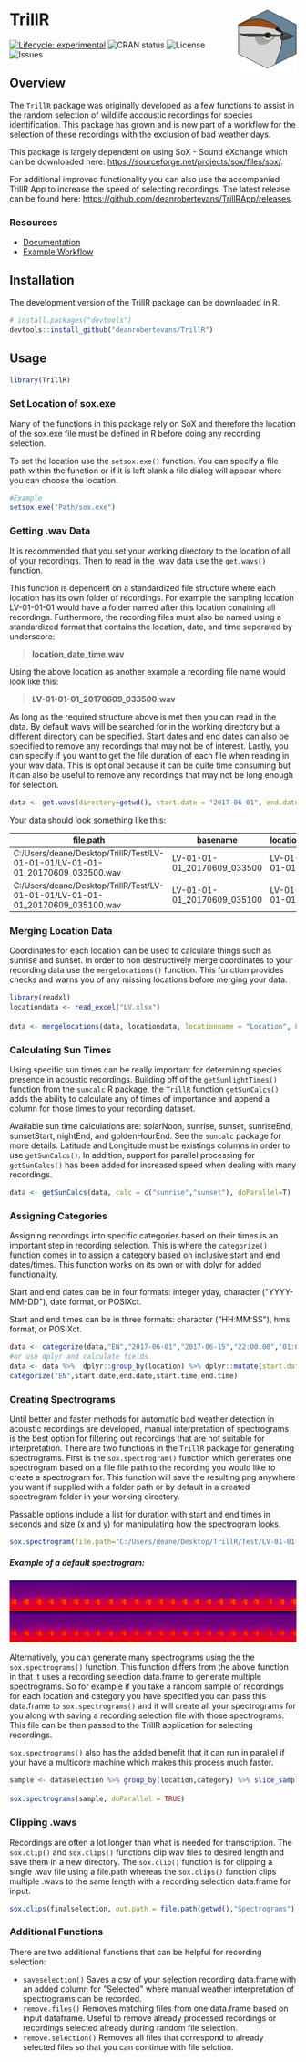 # TrillR <img src="images/CHSPICO.svg" align="right" width="110" height="110"/>

<!-- badges: start -->

[![Lifecycle:
experimental](https://img.shields.io/badge/lifecycle-experimental-orange.svg)](https://www.tidyverse.org/lifecycle/#experimental)
![CRAN
status](https://www.r-pkg.org/badges/version/TrillR)
![License](https://img.shields.io/github/license/deanrobertevans/TrillR)
![Issues](https://img.shields.io/github/issues/deanrobertevans/TrillR)

<!-- badges: end -->
## Overview
The ``TrillR`` package was originally developed as a few functions to assist in the random selection of wildlife accoustic recordings for species identification. This package has grown and is now part of a workflow for the selection of these recordings with the exclusion of bad weather days.

This package is largely dependent on using SoX - Sound eXchange which can be downloaded here: <https://sourceforge.net/projects/sox/files/sox/>. 

For additional improved functionality you can also use the accompanied TrillR App to increase the speed of selecting recordings. The latest release can be found here: <https://github.com/deanrobertevans/TrillRApp/releases>.

### Resources 
* <a href="https://deanrobertevans.github.io/TrillR/" target="_blank">Documentation</a>
* <a href="https://deanrobertevans.github.io/TrillR/articles/Workflow.html" target="_blank">Example Workflow</a>

## Installation
The development version of the TrillR package can be downloaded in R.
```r
# install.packages("devtools")
devtools::install_github("deanrobertevans/TrillR")
```
## Usage

```r
library(TrillR)
```
### Set Location of sox.exe
Many of the functions in this package rely on SoX and therefore the location of the sox.exe file must be defined in R before doing any recording selection. 

To set the location use the  ``setsox.exe()`` function. You can specify a file path within the function or if it is left blank a file dialog will appear where you can choose the location.
```r
#Example
setsox.exe("Path/sox.exe")
```
### Getting .wav Data
It is recommended that you set your working directory to the location of all of your recordings. Then to read in the .wav data use the ``get.wavs()`` function.

This function is dependent on a standardized file structure where each location has its own folder of recordings. For example the sampling location LV-01-01-01 would have a folder named after this location conaining all recordings. Furthermore, the recording files must also be named using a standardized format that contains the location, date, and time seperated by underscore:
> **location_date_time.wav**

 Using the above location as another example a recording file name would look like this: 
 >**LV-01-01-01_20170609_033500.wav**

As long as the required structure above is met then you can read in the data. By default wavs will be searched for in the working directory but a different directory can be specified. Start dates and end dates can also be specified to remove any recordings that may not be of interest. Lastly, you can specify if you want to get the file duration of each file when reading in your wav data. This is optional because it can be quite time consuming but it can also be useful to remove any recordings that may not be long enough for selection.

```r
data <- get.wavs(directory=getwd(), start.date = "2017-06-01", end.date = "2017-06-30", getDuration=T)
```
Your data should look something like this:

| file.path                                                                      | basename                    | location    | datetime        | JDay | file.duration |
|--------------------------------------------------------------------------------|-----------------------------|-------------|-----------------|------|---------------|
| C:/Users/deane/Desktop/TrillR/Test/LV-01-01-01/LV-01-01-01_20170609_033500.wav | LV-01-01-01_20170609_033500 | LV-01-01-01 | 2017-06-09 3:35 | 160  | 600           |
| C:/Users/deane/Desktop/TrillR/Test/LV-01-01-01/LV-01-01-01_20170609_035100.wav | LV-01-01-01_20170609_035100 | LV-01-01-01 | 2017-06-09 3:51 | 160  | 600           |

### Merging Location Data
Coordinates for each location can be used to calculate things such as sunrise and sunset. In order to non destructively merge coordinates to your recording data use the `mergelocations()` function. This function provides checks and warns you of any missing locations before merging your data.

```r
library(readxl)
locationdata <- read_excel("LV.xlsx")

data <- mergelocations(data, locationdata, locationname = "Location", Latitude="Latitude", Longitude="Longitude")
```
### Calculating Sun Times
Using specific sun times can be really important for determining species presence in acoustic recordings. Building off of the `getSunlightTimes()` function from the `suncalc` R package, the `TrillR` function `getSunCalcs()` adds the ability to calculate any of times of importance and append a column for those times to your recording dataset. 

Available sun time calculations are: solarNoon, sunrise, sunset, sunriseEnd, sunsetStart, nightEnd, and goldenHourEnd. See the `suncalc` package for more details. Latitude and Longitude must be existings columns in order to use `getSunCalcs()`. In addition, support for parallel processing for `getSunCalcs()` has been added for increased speed when dealing with many recordings. 

```r
data <- getSunCalcs(data, calc = c("sunrise","sunset"), doParallel=T)
```

### Assigning Categories
Assigning recordings into specific categories based on their times is an important step in recording selection. This is where the `categorize()` function comes in to assign a category based on inclusive start and end dates/times. This function works on its own or with dplyr for added functionality.

Start and end dates can be in four formats: integer yday, character ("YYYY-MM-DD"), date format, or POSIXct.

Start and end times can be in three formats: character ("HH:MM:SS"), hms format, or POSIXct.

```r
data <- categorize(data,"EN","2017-06-01","2017-06-15","22:00:00","01:00:00")
#or use dplyr and calculate fields
data <- data %>%  dplyr::group_by(location) %>% dplyr::mutate(start.date=min(JDay),end.date=ceiling(mean(c(max(JDay),min(JDay)))),start.time=as_hms(sunset-3600),end.time=as_hms(sunset+3600)) %>%
categorize("EN",start.date,end.date,start.time,end.time)
```

### Creating Spectrograms
Until better and faster methods for automatic bad weather detection in acoustic recordings are developed, manual interpretation of spectrograms is the best option for filtering out recordings that are not suitable for interpretation. There are two functions in the `TrillR` package for generating spectrograms. First is the `sox.spectrogram()` function which generates one spectrogram based on a file file path to the recording you would like to create a spectrogram for. This function will save the resulting png anywhere you want if supplied with a folder path or by default in a created spectrogram folder in your working directory. 

Passable options include a list for duration with start and end times in seconds and size (x and y) for manipulating how the spectrogram looks. 
```r
sox.spectrogram(file.path="C:/Users/deane/Desktop/TrillR/Test/LV-01-01-01/LV-01-01-01_20170609_033500.wav", out.path = file.path(getwd(),"Spectrograms"), size = list(x = 2000, y = 1000), duration = list(start = 0, end = 180))
```
##### Example of a default spectrogram:
<img src="images/LV-01-01-01_20170608_075100.png" />

Alternatively, you can generate many spectrograms using the the `sox.spectrograms()` function. This function differs from the above function in that it uses a recording selection data.frame to generate multiple spectrograms. So for example if you take a random sample of recordings for each location and category you have specified you can pass this data.frame to `sox.spectrograms()` and it will create all your spectrograms for you along with saving a recording selection file with those spectrograms. This file can be then passed to the TrillR application for selecting recordings. 

`sox.spectrograms()` also has the added benefit that it can run in parallel if your have a multicore machine which makes this process much faster. 


```r
sample <- dataselection %>% group_by(location,category) %>% slice_sample(n=1)

sox.spectrograms(sample, doParallel = TRUE)
```
### Clipping .wavs
Recordings are often a lot longer than what is needed for transcription. The `sox.clip()` and `sox.clips()` functions clip wav files to desired length and save them in a new directory. The `sox.clip()` function is for clipping a single .wav file using a file.path whereas the `sox.clips()` function clips multiple .wavs to the same length with a recording selection data.frame for input. 

```r
sox.clips(finalselection, out.path = file.path(getwd(),"Spectrograms"), duration = list(start = 0, end = 180))
```
### Additional Functions
There are two additional functions that can be helpful for recording selection:
* `saveselection()` Saves a csv of your selection recording data.frame with an added column for "Selected" where manual weather interpretation of spectrograms can be recorded.
* `remove.files()` Removes matching files from one data.frame based on input dataframe. Useful to remove already processed recordings or recordings selected already during random file selection.
* `remove.selection()` Removes all files that correspond to already selected files so that you can continue with file selction.